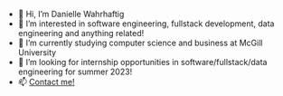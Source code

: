 - 👋 Hi, I’m Danielle Wahrhaftig
- 👀 I’m interested in software engineering, fullstack development, data engineering and anything related!
- 🌱 I’m currently studying computer science and business at McGill University
- 💞️ I’m looking for internship opportunities in software/fullstack/data engineering for summer 2023!
- 📫 [Contact me!](mailto:daniellewahrhaftig@gmail.com) 
<!---
Daniellewahr/Daniellewahr is a ✨ special ✨ repository because its `README.md` (this file) appears on your GitHub profile.
You can click the Preview link to take a look at your changes.
--->
